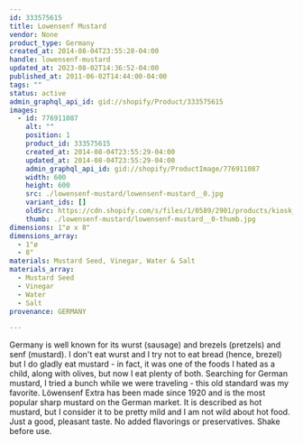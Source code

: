 ```yaml
---
id: 333575615
title: Lowensenf Mustard
vendor: None
product_type: Germany
created_at: 2014-08-04T23:55:28-04:00
handle: lowensenf-mustard
updated_at: 2023-08-02T14:36:52-04:00
published_at: 2011-06-02T14:44:00-04:00
tags: ""
status: active
admin_graphql_api_id: gid://shopify/Product/333575615
images:
  - id: 776911087
    alt: ""
    position: 1
    product_id: 333575615
    created_at: 2014-08-04T23:55:29-04:00
    updated_at: 2014-08-04T23:55:29-04:00
    admin_graphql_api_id: gid://shopify/ProductImage/776911087
    width: 600
    height: 600
    src: ./lowensenf-mustard/lowensenf-mustard__0.jpg
    variant_ids: []
    oldSrc: https://cdn.shopify.com/s/files/1/0589/2901/products/kiosk_mustard.tif.jpeg?v=1407210929
    thumb: ./lowensenf-mustard/lowensenf-mustard__0-thumb.jpg
dimensions: 1"ø x 8"
dimensions_array:
  - 1"ø
  - 8"
materials: Mustard Seed, Vinegar, Water & Salt
materials_array:
  - Mustard Seed
  - Vinegar
  - Water
  - Salt
provenance: GERMANY

---
```


Germany is well known for its wurst (sausage) and brezels (pretzels) and senf (mustard). I don't eat wurst and I try not to eat bread (hence, brezel) but I do gladly eat mustard - in fact, it was one of the foods I hated as a child, along with olives, but now I eat plenty of both. Searching for German mustard, I tried a bunch while we were traveling - this old standard was my favorite. Löwensenf Extra has been made since 1920 and is the most popular sharp mustard on the German market. It is described as hot mustard, but I consider it to be pretty mild and I am not wild about hot food. Just a good, pleasant taste. No added flavorings or preservatives. Shake before use.